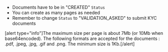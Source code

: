 * Documents have to be in "CREATED" `Status`
* You can create as many pages as needed
* Remember to change `Status` to "VALIDATION_ASKED" to submit KYC documents

[alert type="info"]The maximum size per page is about 7Mb (or 10Mb when base64encoded). The following formats are accepted for the documents : .pdf, .jpeg, .jpg, .gif and .png. The minimum size is 1Kb.[/alert]